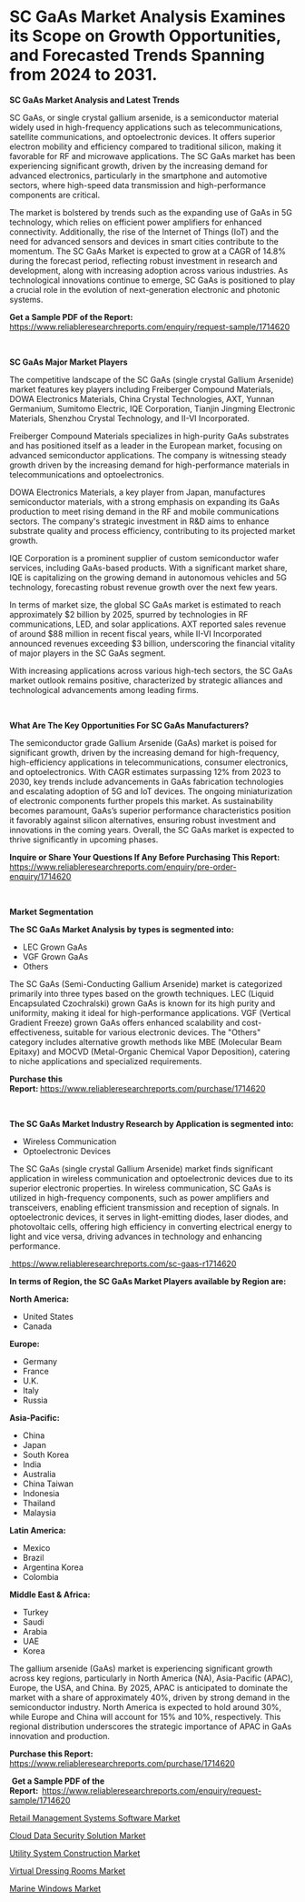 <p><h1>SC GaAs Market Analysis Examines its Scope on Growth Opportunities, and Forecasted Trends Spanning from 2024 to 2031.</h1></p><p><strong>SC GaAs Market Analysis and Latest Trends</strong></p>
<p><p>SC GaAs, or single crystal gallium arsenide, is a semiconductor material widely used in high-frequency applications such as telecommunications, satellite communications, and optoelectronic devices. It offers superior electron mobility and efficiency compared to traditional silicon, making it favorable for RF and microwave applications. The SC GaAs market has been experiencing significant growth, driven by the increasing demand for advanced electronics, particularly in the smartphone and automotive sectors, where high-speed data transmission and high-performance components are critical.</p><p>The market is bolstered by trends such as the expanding use of GaAs in 5G technology, which relies on efficient power amplifiers for enhanced connectivity. Additionally, the rise of the Internet of Things (IoT) and the need for advanced sensors and devices in smart cities contribute to the momentum. The SC GaAs Market is expected to grow at a CAGR of 14.8% during the forecast period, reflecting robust investment in research and development, along with increasing adoption across various industries. As technological innovations continue to emerge, SC GaAs is positioned to play a crucial role in the evolution of next-generation electronic and photonic systems.</p></p>
<p><strong>Get a Sample PDF of the Report:&nbsp;</strong> <a href="https://www.reliableresearchreports.com/enquiry/request-sample/1714620?utm_campaign=1470&utm_medium=2&utm_source=Github&utm_content=ia&utm_term=22102024&utm_id=sc-gaas">https://www.reliableresearchreports.com/enquiry/request-sample/1714620</a></p>
<p>&nbsp;</p>
<p><strong>SC GaAs Major Market Players</strong></p>
<p><p>The competitive landscape of the SC GaAs (single crystal Gallium Arsenide) market features key players including Freiberger Compound Materials, DOWA Electronics Materials, China Crystal Technologies, AXT, Yunnan Germanium, Sumitomo Electric, IQE Corporation, Tianjin Jingming Electronic Materials, Shenzhou Crystal Technology, and II-VI Incorporated. </p><p>Freiberger Compound Materials specializes in high-purity GaAs substrates and has positioned itself as a leader in the European market, focusing on advanced semiconductor applications. The company is witnessing steady growth driven by the increasing demand for high-performance materials in telecommunications and optoelectronics. </p><p>DOWA Electronics Materials, a key player from Japan, manufactures semiconductor materials, with a strong emphasis on expanding its GaAs production to meet rising demand in the RF and mobile communications sectors. The company's strategic investment in R&D aims to enhance substrate quality and process efficiency, contributing to its projected market growth.</p><p>IQE Corporation is a prominent supplier of custom semiconductor wafer services, including GaAs-based products. With a significant market share, IQE is capitalizing on the growing demand in autonomous vehicles and 5G technology, forecasting robust revenue growth over the next few years.</p><p>In terms of market size, the global SC GaAs market is estimated to reach approximately $2 billion by 2025, spurred by technologies in RF communications, LED, and solar applications. AXT reported sales revenue of around $88 million in recent fiscal years, while II-VI Incorporated announced revenues exceeding $3 billion, underscoring the financial vitality of major players in the SC GaAs segment. </p><p>With increasing applications across various high-tech sectors, the SC GaAs market outlook remains positive, characterized by strategic alliances and technological advancements among leading firms.</p></p>
<p>&nbsp;</p>
<p><strong>What Are The Key Opportunities For SC GaAs Manufacturers?</strong></p>
<p><p>The semiconductor grade Gallium Arsenide (GaAs) market is poised for significant growth, driven by the increasing demand for high-frequency, high-efficiency applications in telecommunications, consumer electronics, and optoelectronics. With CAGR estimates surpassing 12% from 2023 to 2030, key trends include advancements in GaAs fabrication technologies and escalating adoption of 5G and IoT devices. The ongoing miniaturization of electronic components further propels this market. As sustainability becomes paramount, GaAs’s superior performance characteristics position it favorably against silicon alternatives, ensuring robust investment and innovations in the coming years. Overall, the SC GaAs market is expected to thrive significantly in upcoming phases.</p></p>
<p><strong>Inquire or Share Your Questions If Any Before Purchasing This Report:</strong> <a href="https://www.reliableresearchreports.com/enquiry/pre-order-enquiry/1714620?utm_campaign=1470&utm_medium=2&utm_source=Github&utm_content=ia&utm_term=22102024&utm_id=sc-gaas">https://www.reliableresearchreports.com/enquiry/pre-order-enquiry/1714620</a></p>
<p>&nbsp;</p>
<p><strong>Market Segmentation</strong></p>
<p><strong>The SC GaAs Market Analysis by types is segmented into:</strong></p>
<p><ul><li>LEC Grown GaAs</li><li>VGF Grown GaAs</li><li>Others</li></ul></p>
<p><p>The SC GaAs (Semi-Conducting Gallium Arsenide) market is categorized primarily into three types based on the growth techniques. LEC (Liquid Encapsulated Czochralski) grown GaAs is known for its high purity and uniformity, making it ideal for high-performance applications. VGF (Vertical Gradient Freeze) grown GaAs offers enhanced scalability and cost-effectiveness, suitable for various electronic devices. The "Others" category includes alternative growth methods like MBE (Molecular Beam Epitaxy) and MOCVD (Metal-Organic Chemical Vapor Deposition), catering to niche applications and specialized requirements.</p></p>
<p><strong>Purchase this Report:&nbsp;</strong><a href="https://www.reliableresearchreports.com/purchase/1714620?utm_campaign=1470&utm_medium=2&utm_source=Github&utm_content=ia&utm_term=22102024&utm_id=sc-gaas">https://www.reliableresearchreports.com/purchase/1714620</a></p>
<p>&nbsp;</p>
<p><strong>The SC GaAs Market Industry Research by Application is segmented into:</strong></p>
<p><ul><li>Wireless Communication</li><li>Optoelectronic Devices</li></ul></p>
<p><p>The SC GaAs (single crystal Gallium Arsenide) market finds significant application in wireless communication and optoelectronic devices due to its superior electronic properties. In wireless communication, SC GaAs is utilized in high-frequency components, such as power amplifiers and transceivers, enabling efficient transmission and reception of signals. In optoelectronic devices, it serves in light-emitting diodes, laser diodes, and photovoltaic cells, offering high efficiency in converting electrical energy to light and vice versa, driving advances in technology and enhancing performance.</p></p>
<p><a href="https://www.reliableresearchreports.com/sc-gaas-r1714620?utm_campaign=1470&utm_medium=2&utm_source=Github&utm_content=ia&utm_term=22102024&utm_id=sc-gaas">&nbsp;https://www.reliableresearchreports.com/sc-gaas-r1714620</a></p>
<p><strong>In terms of Region, the SC GaAs Market Players available by Region are:</strong></p>
<p>
    <p> <strong> North America: </strong>
        <ul>
            <li>United States</li>
            <li>Canada</li>
        </ul>
        </p> 
    <p> <strong> Europe: </strong>
        <ul>
            <li>Germany</li>
            <li>France</li>
            <li>U.K.</li>
            <li>Italy</li>
            <li>Russia</li>
        </ul>
        </p> 
    <p> <strong> Asia-Pacific: </strong>
        <ul>
            <li>China</li>
            <li>Japan</li>
            <li>South Korea</li>
            <li>India</li>
            <li>Australia</li>
            <li>China Taiwan</li>
            <li>Indonesia</li>
            <li>Thailand</li>
            <li>Malaysia</li>
        </ul>
        </p> 
    <p> <strong> Latin America: </strong>
        <ul>
            <li>Mexico</li>
            <li>Brazil</li>
            <li>Argentina Korea</li>
            <li>Colombia</li>
        </ul>
        </p> 
    <p> <strong> Middle East & Africa: </strong>
        <ul>
            <li>Turkey</li>
            <li>Saudi</li>
            <li>Arabia</li>
            <li>UAE</li>
            <li>Korea</li>
        </ul>
    </p>
    </p>
<p><p>The gallium arsenide (GaAs) market is experiencing significant growth across key regions, particularly in North America (NA), Asia-Pacific (APAC), Europe, the USA, and China. By 2025, APAC is anticipated to dominate the market with a share of approximately 40%, driven by strong demand in the semiconductor industry. North America is expected to hold around 30%, while Europe and China will account for 15% and 10%, respectively. This regional distribution underscores the strategic importance of APAC in GaAs innovation and production.</p></p>
<p><strong>Purchase this Report: </strong><a href="https://www.reliableresearchreports.com/purchase/1714620?utm_campaign=1470&utm_medium=2&utm_source=Github&utm_content=ia&utm_term=22102024&utm_id=sc-gaas">https://www.reliableresearchreports.com/purchase/1714620</a></p>
<p>&nbsp;<strong>Get a Sample PDF of the Report:&nbsp;&nbsp;</strong><a href="https://www.reliableresearchreports.com/enquiry/request-sample/1714620?utm_campaign=1470&utm_medium=2&utm_source=Github&utm_content=ia&utm_term=22102024&utm_id=sc-gaas">https://www.reliableresearchreports.com/enquiry/request-sample/1714620</a></p>
<p><strong></strong></p>
<p><p><a href="https://www.linkedin.com/pulse/retail-management-systems-software-market-penetration-j19qc?utm_campaign=1470&utm_medium=2&utm_source=Github&utm_content=ia&utm_term=22102024&utm_id=sc-gaas">Retail Management Systems Software Market</a></p><p><a href="https://www.linkedin.com/pulse/in-depth-analysis-global-cloud-data-security-solution-market-pyyic?utm_campaign=1470&utm_medium=2&utm_source=Github&utm_content=ia&utm_term=22102024&utm_id=sc-gaas">Cloud Data Security Solution Market</a></p><p><a href="https://www.linkedin.com/pulse/utility-system-construction-market-strategic-insights-kv4wc?utm_campaign=1470&utm_medium=2&utm_source=Github&utm_content=ia&utm_term=22102024&utm_id=sc-gaas">Utility System Construction Market</a></p><p><a href="https://www.linkedin.com/pulse/navigating-global-virtual-dressing-rooms-market-from-trends-rsbkc?utm_campaign=1470&utm_medium=2&utm_source=Github&utm_content=ia&utm_term=22102024&utm_id=sc-gaas">Virtual Dressing Rooms Market</a></p><p><a href="https://github.com/SamiaHussain82/Market-Research-Report-List-1/blob/main/marine-windows-market.md?utm_campaign=1470&utm_medium=2&utm_source=Github&utm_content=ia&utm_term=22102024&utm_id=sc-gaas">Marine Windows Market</a></p></p>